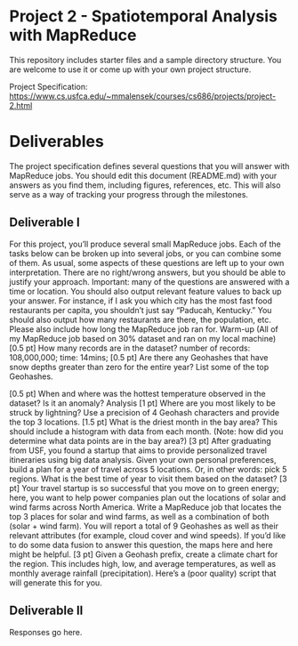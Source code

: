 # Project 2 - Spatiotemporal Analysis with MapReduce

This repository includes starter files and a sample directory structure. You are welcome to use it or come up with your own project structure.

Project Specification: https://www.cs.usfca.edu/~mmalensek/courses/cs686/projects/project-2.html

# Deliverables

The project specification defines several questions that you will answer with MapReduce jobs. You should edit this document (README.md) with your answers as you find them, including figures, references, etc. This will also serve as a way of tracking your progress through the milestones.

## Deliverable I

For this project, you’ll produce several small MapReduce jobs. Each of the tasks below can be broken up into several jobs, or you can combine some of them. As usual, some aspects of these questions are left up to your own interpretation. There are no right/wrong answers, but you should be able to justify your approach.
Important: many of the questions are answered with a time or location. You should also output relevant feature values to back up your answer. For instance, if I ask you which city has the most fast food restaurants per capita, you shouldn’t just say “Paducah, Kentucky.” You should also output how many restaurants are there, the population, etc. Please also include how long the MapReduce job ran for.
Warm-up
(All of my MapReduce job based on 30% dataset and ran on my local machine)
[0.5 pt] How many records are in the dataset?
  number of records: 108,000,000;
  time: 14mins;
[0.5 pt] Are there any Geohashes that have snow depths greater than zero for the entire year? List some of the top Geohashes.
  
[0.5 pt] When and where was the hottest temperature observed in the dataset? Is it an anomaly?
Analysis
[1 pt] Where are you most likely to be struck by lightning? Use a precision of 4 Geohash characters and provide the top 3 locations.
[1.5 pt] What is the driest month in the bay area? This should include a histogram with data from each month. (Note: how did you determine what data points are in the bay area?)
[3 pt] After graduating from USF, you found a startup that aims to provide personalized travel itineraries using big data analysis. Given your own personal preferences, build a plan for a year of travel across 5 locations. Or, in other words: pick 5 regions. What is the best time of year to visit them based on the dataset?
[3 pt] Your travel startup is so successful that you move on to green energy; here, you want to help power companies plan out the locations of solar and wind farms across North America. Write a MapReduce job that locates the top 3 places for solar and wind farms, as well as a combination of both (solar + wind farm). You will report a total of 9 Geohashes as well as their relevant attributes (for example, cloud cover and wind speeds).
If you’d like to do some data fusion to answer this question, the maps here and here might be helpful.
[3 pt] Given a Geohash prefix, create a climate chart for the region. This includes high, low, and average temperatures, as well as monthly average rainfall (precipitation). Here’s a (poor quality) script that will generate this for you.

## Deliverable II

Responses go here.
